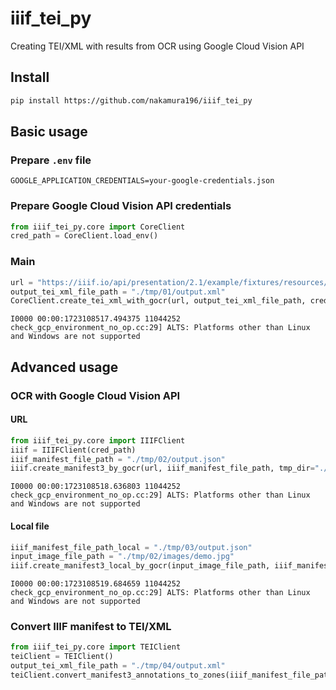 iiif_tei_py
================

<!-- WARNING: THIS FILE WAS AUTOGENERATED! DO NOT EDIT! -->

Creating TEI/XML with results from OCR using Google Cloud Vision API

## Install

``` sh
pip install https://github.com/nakamura196/iiif_tei_py
```

## Basic usage

### Prepare `.env` file

``` txt:.env
GOOGLE_APPLICATION_CREDENTIALS=your-google-credentials.json
```

### Prepare Google Cloud Vision API credentials

``` python
from iiif_tei_py.core import CoreClient
cred_path = CoreClient.load_env()
```

### Main

``` python
url = "https://iiif.io/api/presentation/2.1/example/fixtures/resources/page1-full.png"
output_tei_xml_file_path = "./tmp/01/output.xml"
CoreClient.create_tei_xml_with_gocr(url, output_tei_xml_file_path, cred_path, title="Sample")
```

    I0000 00:00:1723108517.494375 11044252 check_gcp_environment_no_op.cc:29] ALTS: Platforms other than Linux and Windows are not supported

## Advanced usage

### OCR with Google Cloud Vision API

#### URL

``` python
from iiif_tei_py.core import IIIFClient
iiif = IIIFClient(cred_path)
iiif_manifest_file_path = "./tmp/02/output.json"
iiif.create_manifest3_by_gocr(url, iiif_manifest_file_path, tmp_dir="./tmp", title="Sample")
```

    I0000 00:00:1723108518.636803 11044252 check_gcp_environment_no_op.cc:29] ALTS: Platforms other than Linux and Windows are not supported

#### Local file

``` python
iiif_manifest_file_path_local = "./tmp/03/output.json"
input_image_file_path = "./tmp/02/images/demo.jpg"
iiif.create_manifest3_local_by_gocr(input_image_file_path, iiif_manifest_file_path_local, title="Sample")
```

    I0000 00:00:1723108519.684659 11044252 check_gcp_environment_no_op.cc:29] ALTS: Platforms other than Linux and Windows are not supported

### Convert IIIF manifest to TEI/XML

``` python
from iiif_tei_py.core import TEIClient
teiClient = TEIClient()
output_tei_xml_file_path = "./tmp/04/output.xml"
teiClient.convert_manifest3_annotations_to_zones(iiif_manifest_file_path, output_tei_xml_file_path)
```

